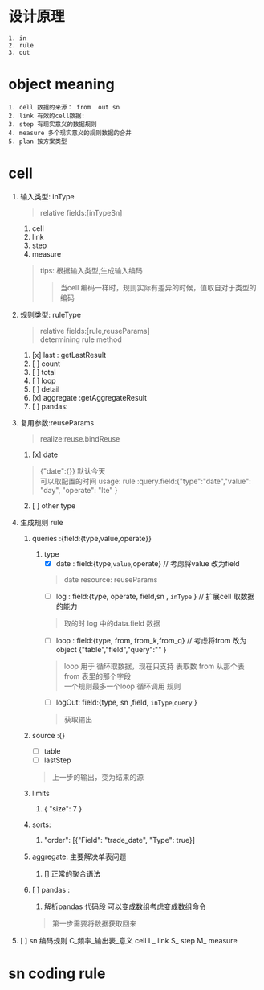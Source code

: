 # 设计原理
    1. in
    2. rule
    3. out



# object meaning 
    1. cell 数据的来源： from  out sn
    2. link 有效的cell数据: 
    3. step 有现实意义的数据规则
    4. measure 多个现实意义的规则数据的合并
    5. plan 按方案类型


# cell
1. 输入类型: inType
   > relative fields:[inTypeSn]
   1. cell
   2. link
   3. step
   4. measure
   >tips:
     根据输入类型,生成输入编码
     >> 当cell 编码一样时，规则实际有差异的时候，值取自对于类型的编码

2. 规则类型: ruleType 
    > relative fields:[rule,reuseParams]  
    >  determining rule method
    1. [x] last : getLastResult
    2. [ ] count
    3. [ ] total
    4. [ ] loop
    5. [ ] detail
    6. [x] aggregate :getAggregateResult
    7. [ ] pandas: 
3. 复用参数:reuseParams 
   > realize:reuse.bindReuse
   1. [x] date  
   >  {"date":{}} 默认今天  
   > 可以取配置的时间 
   >usage: rule :query.field:{"type":"date","value": "day", "operate": "lte" }  
   2. [ ]  other type
4. 生成规则 rule 
   1. queries :{field:{type,value,operate}}
       1. type
          - [x] date : field:{type,`value`,operate}  // 考虑将value 改为field
          > date resource: reuseParams
          - [ ] log  : field:{type, operate, field,sn , `inType` } // 扩展cell 取数据的能力
          > 取的时 log 中的data.field 数据 
          - [ ] loop : field:{type, from, from_k,from_q}   // 考虑将from 改为 object {"table","field","query":"" }
          > loop 用于 循环取数据，现在只支持 表取数  from 从那个表  from 表里的那个字段  
          > 一个规则最多一个loop 循环调用 规则
          - [ ] logOut: field:{type, sn ,field, `inType`,`query`  } 
          > 获取输出
        
    1. source :{}
          - [ ] table 
          - [ ] lastStep
          > 上一步的输出，变为结果的源
    2. limits
        1. { "size": 7 }
    3. sorts:
        1. "order": [{"Field": "trade_date", "Type": true}]    
    4. aggregate: 主要解决单表问题
        1. [] 正常的聚合语法       
    5. [ ] pandas :
        1. 解析pandas 代码段 可以变成数组考虑变成数组命令
        > 第一步需要将数据获取回来 
5. [ ] sn 编码规则
    C_频率_输出表_意义  cell
    L_  link
    S_  step
    M_  measure

# sn coding rule





     
    